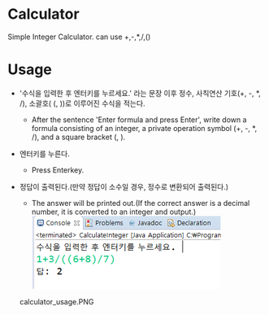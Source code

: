# Calculator
Simple Integer Calculator. can use +,-,*,/,()

# Usage
- '수식을 입력한 후 엔터키를 누르세요.' 라는 문장 이후 정수, 사칙연산 기호(+, -, *, /), 소괄호( (, ))로 이루어진 수식을 적는다.
  - After the sentence 'Enter formula and press Enter', write down a formula consisting of an integer, a private operation symbol (+, -, *, /), and a square bracket (, ).
- 엔터키를 누른다.
  - Press Enterkey.
- 정답이 출력된다.(만약 정답이 소수일 경우, 정수로 변환되어 출력된다.)
  - The answer will be printed out.(If the correct answer is a decimal number, it is converted to an integer and output.)
![Alt text](/calculator_usage.PNG "Optional title")
  
  calculator_usage.PNG
